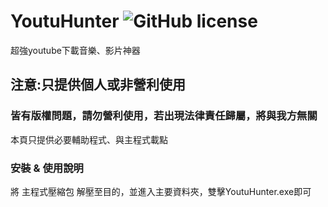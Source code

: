# YoutuHunter ![GitHub license](https://img.shields.io/badge/Rates-5_stars.svg)
超強youtube下載音樂、影片神器
## 注意:只提供個人或非營利使用
### 皆有版權問題，請勿營利使用，若出現法律責任歸屬，將與我方無關
本頁只提供必要輔助程式、與主程式載點

### 安裝 & 使用說明
將 主程式壓縮包 解壓至目的，並進入主要資料夾，雙擊YoutuHunter.exe即可
